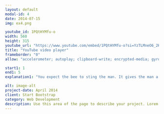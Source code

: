 ```yaml
---
layout: default
modal-id: 4
date: 2014-07-15
img: ex4.png

youtube_id: 1PQtHYMfu-o
width: 560
height: 315
youtube_url: "https://www.youtube.com/embed/1PQtHYMfu-o?si=YzTLMneO6_2KJjs3"
title: "YouTube video player"
frameborder: "0"
allow: "accelerometer; autoplay; clipboard-write; encrypted-media; gyroscope; picture-in-picture; web-share"

start1: 1
end1: 5 
explanation1: "You expect the bee to sting the man. It gives the man a high five instead and then puts his arm back."

alt: image-alt
project-date: April 2014
client: Start Bootstrap
category: Web Development
description: Use this area of the page to describe your project. Lorem ipsum dolor sit amet, consectetur adipisicing elit. Mollitia neque assumenda ipsam nihil, molestias magnam, recusandae quos quis inventore quisquam velit asperiores, vitae? Reprehenderit soluta, eos quod consequuntur itaque. Nam.
---
```

